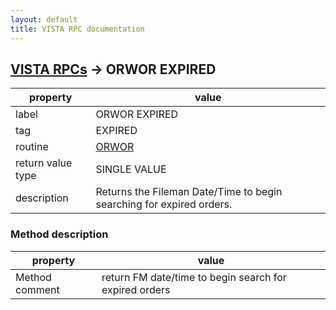 ```yaml
---
layout: default
title: VISTA RPC documentation
---
```




## [VISTA RPCs](TableOfContent.md) &#8594; ORWOR EXPIRED 

 property | value 
--- | --- 
 label | ORWOR EXPIRED
 tag | EXPIRED
 routine | [ORWOR](http://code.osehra.org/dox/Routine_ORWOR_source.html)
 return value type | SINGLE VALUE
 description | Returns the Fileman Date/Time to begin searching for expired orders.


### Method description

 property | value 
--- | --- 
 Method comment | return FM date/time to begin search for expired orders